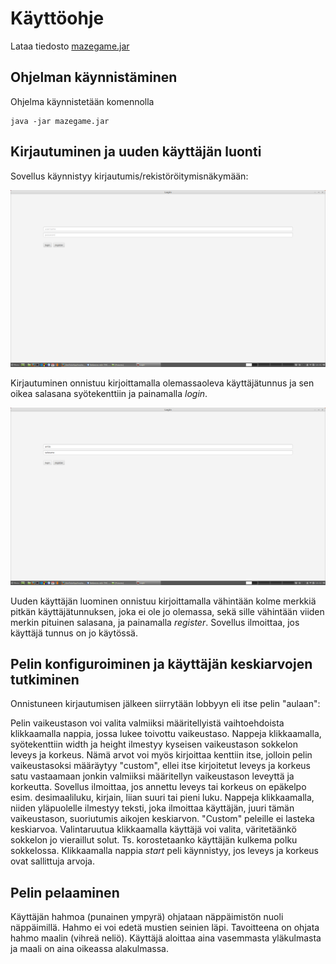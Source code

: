 # Käyttöohje

Lataa tiedosto [mazegame.jar](https://github.com/anttoh/ot-harjoitustyo/releases/tag/viikko6)

## Ohjelman käynnistäminen

Ohjelma käynnistetään komennolla 

```
java -jar mazegame.jar
```

## Kirjautuminen ja uuden käyttäjän luonti

Sovellus käynnistyy kirjautumis/rekistöröitymisnäkymään:

<img src="./kuvat/login1.png">

Kirjautuminen onnistuu kirjoittamalla olemassaoleva käyttäjätunnus ja sen oikea salasana syötekenttiin ja painamalla _login_.

<img src="./kuvat/login2.png">

Uuden käyttäjän luominen onnistuu kirjoittamalla vähintään kolme merkkiä pitkän käyttäjätunnuksen, joka ei ole jo olemassa, sekä sille vähintään viiden merkin pituinen salasana, ja painamalla _register_. Sovellus ilmoittaa, jos käyttäjä tunnus on jo käytössä.


## Pelin konfiguroiminen ja käyttäjän keskiarvojen tutkiminen

Onnistuneen kirjautumisen jälkeen siirrytään lobbyyn eli itse pelin "aulaan":

Pelin vaikeustason voi valita valmiiksi määritellyistä vaihtoehdoista klikkaamalla nappia, jossa lukee toivottu vaikeustaso. Nappeja klikkaamalla, syötekenttiin width ja height ilmestyy kyseisen vaikeustason sokkelon leveys ja korkeus. Nämä arvot voi myös kirjoittaa kenttiin itse, jolloin pelin vaikeustasoksi määräytyy "custom", ellei itse kirjoitetut leveys ja korkeus satu vastaamaan jonkin valmiiksi määritellyn vaikeustason leveyttä ja korkeutta. Sovellus ilmoittaa, jos annettu leveys tai korkeus on epäkelpo esim. desimaaliluku, kirjain, liian suuri tai pieni luku. Nappeja klikkaamalla, niiden yläpuolelle ilmestyy teksti, joka ilmoittaa käyttäjän, juuri tämän vaikeustason, suoriutumis aikojen keskiarvon. "Custom" peleille ei lasteka keskiarvoa. Valintaruutua klikkaamalla käyttäjä voi valita, väritetäänkö sokkelon jo vieraillut solut. Ts. korostetaanko käyttäjän kulkema polku sokkelossa. Klikkaamalla nappia _start_ peli käynnistyy, jos leveys ja korkeus ovat sallittuja arvoja.

## Pelin pelaaminen

Käyttäjän hahmoa (punainen ympyrä) ohjataan näppäimistön nuoli näppäimillä. Hahmo ei voi edetä mustien seinien läpi. Tavoitteena on ohjata hahmo maalin (vihreä neliö). Käyttäjä aloittaa aina vasemmasta yläkulmasta ja maali on aina oikeassa alakulmassa. 
